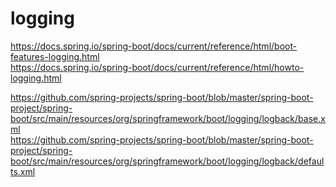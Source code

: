 # logging

https://docs.spring.io/spring-boot/docs/current/reference/html/boot-features-logging.html  
https://docs.spring.io/spring-boot/docs/current/reference/html/howto-logging.html


https://github.com/spring-projects/spring-boot/blob/master/spring-boot-project/spring-boot/src/main/resources/org/springframework/boot/logging/logback/base.xml  
https://github.com/spring-projects/spring-boot/blob/master/spring-boot-project/spring-boot/src/main/resources/org/springframework/boot/logging/logback/defaults.xml
